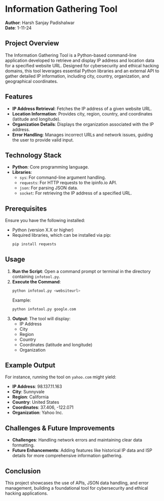 # Information Gathering Tool

**Author**: Harsh Sanjay Padishalwar  
**Date**: 1-11-24  

## Project Overview

The Information Gathering Tool is a Python-based command-line application developed to retrieve and display IP address and location data for a specified website URL. Designed for cybersecurity and ethical hacking domains, this tool leverages essential Python libraries and an external API to gather detailed IP information, including city, country, organization, and geographical coordinates.

## Features

- **IP Address Retrieval**: Fetches the IP address of a given website URL.
- **Location Information**: Provides city, region, country, and coordinates (latitude and longitude).
- **Organization Details**: Displays the organization associated with the IP address.
- **Error Handling**: Manages incorrect URLs and network issues, guiding the user to provide valid input.

## Technology Stack

- **Python**: Core programming language.
- **Libraries**:
  - `sys`: For command-line argument handling.
  - `requests`: For HTTP requests to the ipinfo.io API.
  - `json`: For parsing JSON data.
  - `socket`: For retrieving the IP address of a specified URL.

## Prerequisites

Ensure you have the following installed:
- Python (version X.X or higher)
- Required libraries, which can be installed via pip:
  ```bash
  pip install requests
  ```

## Usage

1. **Run the Script**: Open a command prompt or terminal in the directory containing `infotool.py`.
2. **Execute the Command**:
   ```bash
   python infotool.py <websiteurl>
   ```
   Example:
   ```bash
   python infotool.py google.com
   ```
3. **Output**: The tool will display:
   - IP Address
   - City
   - Region
   - Country
   - Coordinates (latitude and longitude)
   - Organization

## Example Output

For instance, running the tool on `yahoo.com` might yield:
- **IP Address**: 98.137.11.163
- **City**: Sunnyvale
- **Region**: California
- **Country**: United States
- **Coordinates**: 37.406, -122.071
- **Organization**: Yahoo Inc.

## Challenges & Future Improvements

- **Challenges**: Handling network errors and maintaining clear data formatting.
- **Future Enhancements**: Adding features like historical IP data and ISP details for more comprehensive information gathering.

## Conclusion

This project showcases the use of APIs, JSON data handling, and error management, building a foundational tool for cybersecurity and ethical hacking applications.
